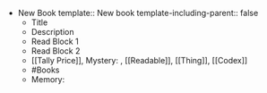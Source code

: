 - New Book
  template:: New book
  template-including-parent:: false
	- Title
	- Description
	- Read Block 1
	- Read Block 2
	- [[Tally Price]], Mystery: , [[Readable]], [[Thing]], [[Codex]]
	- #Books
	- Memory: